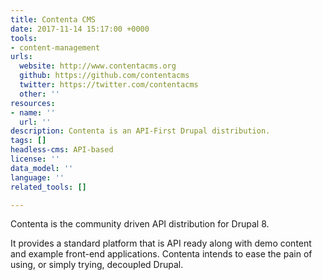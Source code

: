 ```yaml
---
title: Contenta CMS
date: 2017-11-14 15:17:00 +0000
tools:
- content-management
urls:
  website: http://www.contentacms.org
  github: https://github.com/contentacms
  twitter: https://twitter.com/contentacms
  other: ''
resources:
- name: ''
  url: ''
description: Contenta is an API-First Drupal distribution.
tags: []
headless-cms: API-based
license: ''
data_model: ''
language: ''
related_tools: []

---
```

Contenta is the community driven API distribution for Drupal 8.

It provides a standard platform that is API ready along with demo content and example front-end applications. Contenta intends to ease the pain of using, or simply trying, decoupled Drupal.
